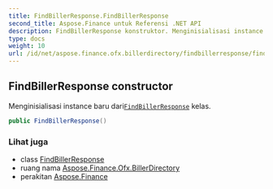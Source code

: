 ```yaml
---
title: FindBillerResponse.FindBillerResponse
second_title: Aspose.Finance untuk Referensi .NET API
description: FindBillerResponse konstruktor. Menginisialisasi instance baru dariFindBillerResponse kelas.
type: docs
weight: 10
url: /id/net/aspose.finance.ofx.billerdirectory/findbillerresponse/findbillerresponse/
---
```

## FindBillerResponse constructor

Menginisialisasi instance baru dari[`FindBillerResponse`](../) kelas.

```csharp
public FindBillerResponse()
```

### Lihat juga

* class [FindBillerResponse](../)
* ruang nama [Aspose.Finance.Ofx.BillerDirectory](../../findbillerresponse/)
* perakitan [Aspose.Finance](../../../)


